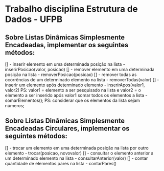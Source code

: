 # Trabalho disciplina Estrutura de Dados - UFPB

## Sobre Listas Dinâmicas Simplesmente Encadeadas, implementar os seguintes métodos: 

  [] - inserir elemento em uma determinada posição na lista - inserirPosicao(valor, posicao)
  [] - remover elemento em uma determinada posição na lista - removerPosicao(posicao)
  [] - remover todas as ocorrências de um determinado elemento na lista - removerTodas(valor)
  [] - inserir um elemento após determinado elemento - inserirApos(valor1, valor2)
     PS: valor1 = elemento a ser pesquisado na lista e valor2 = o elemento a ser inserido após valor1 somar todos
      os elementos a lista - somarElementos();
     PS: considerar que os elementos da lista sejam números;

## Sobre Listas Dinâmicas Simplesmente Encadeadas Circulares, implementar os seguintes métodos:

  [] - trocar um elemento em uma determinada posição na lista por outro elemento - trocar(posicao, novovalor)
  [] - consultar o elemento anterior a um determinado elemento na lista - consultarAnterior(valor)
  [] - contar quantidade de elementos pares na lista - contarPares()
